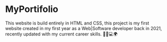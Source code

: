 # MyPortifolio
This website is build entirely in HTML and CSS, this project is my first website created in my first year as a Web|Software developer back in 2021, recently updated with my current career skills. 🧑‍💻💻🌍
